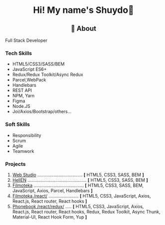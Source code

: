 <!--
**** is a ✨ _special_ ✨ repository because its `README.md` (this file) appears on your GitHub profile.
Here are some ideas to get you started:
- 🔭 I’m currently working on ...
- 🌱 I’m currently learning ...
- 👯 I’m looking to collaborate on ...
- 🤔 I’m looking for help with ...
- 💬 Ask me about ...
- 📫 How to reach me: ...
- 😄 Pronouns: ...
- ⚡ Fun fact: ...-->
<!-- <div align="center">
  <img src="https://komarev.com/ghpvc/?username=Shuydo&color=blue">
</div> -->
  
  <h1 align="center">Hi! My name's Shuydo👋</h2>
  <h2 align="center">💬 About</h2>
  <p>Full Stack Developer</p>
  
  <div>
    <h3>Tech Skills</h3>
    <ul>
      <li>
        <span class="sidebar-text">HTML5/CSS3/SASS/BEM</span>
      </li>
      <li>
        <span class="sidebar-text">JavaScript ES6+</span>
      </li>    
      <li>
        <span class="sidebar-text">Redux/Redux Toolkit/Async Redux</span>
      </li>
      <li>
        <span class="sidebar-text">Parcel,WebPack</span>
      </li>
      <li>
        <span class="sidebar-text">Handlebars</span>
      </li>    
      <li>
        <span class="sidebar-text">REST API</span>
      </li>
      <li>
        <span class="sidebar-text">NPM, Yarn </span>
      </li>
      <li>
        <span class="sidebar-text">Figma </span>
      </li>
      <li>
        <span class="sidebar-text">Node.JS</span>
      </li>
      <li>
        <span class="sidebar-text">Joi/Axios/Bootstrap/others...</span>
      </li>      
    </ul>
  </div>
  <div class="sidebar-container">
    <h3 class="sidebar-title">Soft Skills</h3>
    <ul>
      <li>
        <span class="sidebar-text">Responsibility</span>
      </li>    
      <li>
        <span class="sidebar-text">Scrum</span>
      </li>
      <li>
        <span class="sidebar-text">Agile</span>
      </li>    
      <li>
        <span class="sidebar-text">Teamwork</span>
      </li>
    </ul>
  </div>
  
  <div>
    <h3>Projects</h3>
    <ol>
      <li>
        <a
          target="blank"
          href="https://shuydo.github.io/goit-markup-hw-08/"
          >Web Studio</a
        >
        <span class="dots">....................................</span>
        <span
          ><b>[</b> <span class="tech-name">HTML5, CSS3, SASS, BEM</span>
          <b>]</b></span
        >
      </li>
      <li>
        <a
          target="blank"
          href="https://maks1988-88-88.github.io/hellen/"
          >HellEN</a
        >
        <span class="dots">...............................................</span>
        <span
          ><b>[</b>
          <span class="tech-name">HTML5, CSS3, SASS, BEM</span>
          <b>]</b></span
        >
      </li>
      <li>
        <a
          target="blank"
          href="https://maks1988-88-88.github.io/Filmoteka/"
          >Filmoteka</a
        >
        <span class="dots"></span>........................................<span>
        <span
          ><b>[</b>
          <span class="tech-name"
            >HTML5, CSS3, SASS, BEM, JavaScript, Axios, Parcel, Handlebars
          </span>
          <b>]</b></span
        >
      </li>
      <li>
        <a
          target="blank"
          href="https://shuydo-movies.netlify.app/"
          >Filmoteka /react/</a
        >
        <span class="dots">........................</span>
        <span
          ><b>[</b>
          <span class="tech-name"
            >HTML5, CSS3, JavaScript, Axios, React.js, React router, React
            hooks
          </span>
          <b>]</b></span
        >
      </li>    
      <li>
        <a
          target="blank"
          href="https://shuydo.github.io/goit-react-hw-08-phonebook/"
          >Phonebook /react/redux/</a
        >
        <span class="dots">.....</span>
        <span
          ><b>[</b>
          <span class="tech-name">
            HTML5, CSS3, JavaScript, Axios, React.js, React router, React hooks, Redux, Redux Toolkit, Async Thunk, Material-UI, React Hook Form, Yup
           </span>
          <b>]</b></span
        >
      </li>
    </ol>
  </div>
  
